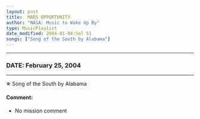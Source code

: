 ```yaml
---
layout: post
title:  MARS OPPORTUNITY
author: "NASA: Music to Wake Up By"
type: MusicPlaylist
date_modified: 2004-01-04:Sol 51
songs: ["Song of the South by Alabama"]
---
```


----
### DATE: February 25, 2004
----
✵ Song of the South by Alabama

#### Comment:
* No mission comment



<br/>
<center>
	<a target="_blank"
	   href="https://twitter.com/intent/tweet?hashtags=Space,NASA,Playlist,NASAWakeupCalls,SpaceProgram&text={{ page.author}}, '{{ page.songs.first }}' {{ page.title }}, {{ page.date | date: '%B %d, %Y' }}. {{ site.url }}{{ page.url }} @nasawakeupcalls">
	   <i class="fab fa-twitter" alt="Tweet this page" style="font-size: 1.3em;"></i>
	</a>
	&nbsp; 	<i class="fas fa-user-astronaut" style="font-size: 1.5em;"></i> &nbsp;
    <a type="amzn" search="'Song of the South by Alabama'" category="popular music">
        <i class="fab fa-amazon" style="font-size: 1.3em;"></i>
    </a>
</center>
